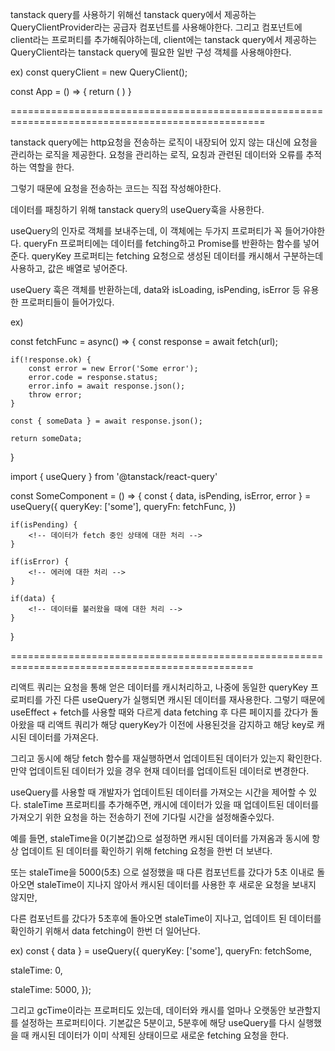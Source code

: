 tanstack query를 사용하기 위해선 tanstack query에서 제공하는 QueryClientProvider라는 공급자 컴포넌트를 사용해야한다.
그리고 컴포넌트에 client라는 프로퍼티를 추가해줘야하는데, client에는 tanstack query에서 제공하는 QueryClient라는
tanstack query에 필요한 일반 구성 객체를 사용해야한다.

ex)
const queryClient = new QueryClient();

const App = () => {
    return (
        <QueryClientProvider client={queryClient}>
            <RouterProvider router={router} />
        </QueryClientProvider>
    )
}

==================================================================================================

tanstack query에는 http요청을 전송하는 로직이 내장되어 있지 않는 대신에 요청을 관리하는 로직을 제공한다.
요청을 관리하는 로직, 요칭과 관련된 데이터와 오류를 추적하는 역할을 한다.

그렇기 때문에 요청을 전송하는 코드는 직접 작성해야한다.

데이터를 패칭하기 위해 tanstack query의 useQuery훅을 사용한다.

useQuery의 인자로 객체를 보내주는데, 이 객체에는 두가지 프로퍼티가 꼭 들어가야한다.
queryFn 프로퍼티에는 데이터를 fetching하고 Promise를 반환하는 함수를 넣어준다.
queryKey 프로퍼티는 fetching 요청으로 생성된 데이터를 캐시해서 구분하는데 사용하고, 값은 배열로 넣어준다.

useQuery 훅은 객체를 반환하는데, data와 isLoading, isPending, isError 등 유용한 프로퍼티들이 들어가있다.

ex)
<!-- fetching 함수 -->
const fetchFunc = async() => {
    const response = await fetch(url);

    if(!response.ok) {
        const error = new Error('Some error');
        error.code = response.status;
        error.info = await response.json();
        throw error;
    }

    const { someData } = await response.json();

    return someData;
}

<!-- 컴포넌트 -->
import { useQuery } from '@tanstack/react-query'

const SomeComponent = () => {
    const { data, isPending, isError, error } = useQuery({
        queryKey: ['some'],
        queryFn: fetchFunc,
    })

    if(isPending) {
        <!-- 데이터가 fetch 중인 상태에 대한 처리 -->
    }

    if(isError) {
        <!-- 에러에 대한 처리 -->
    }

    if(data) {
        <!-- 데이터를 불러왔을 때에 대한 처리 -->
    }
}

================================================================================================

리액트 쿼리는 요청을 통해 얻은 데이터를 캐시처리하고, 
나중에 동일한 queryKey 프로퍼티를 가진 다른 useQuery가 실행되면 캐시된 데이터를 재사용한다.
그렇기 때문에 useEffect + fetch를 사용할 때와 다르게 data fetching 후 다른 페이지를 갔다가 돌아왔을 때
리액트 쿼리가 해당 queryKey가 이전에 사용된것을 감지하고 해당 key로 캐시된 데이터를 가져온다.

그리고 동시에 해당 fetch 함수를 재실행하면서 업데이트된 데이터가 있는지 확인한다.
만약 업데이트된 데이터가 있을 경우 현재 데이터를 업데이트된 데이터로 변경한다.

useQuery를 사용할 때 개발자가 업데이트된 데이터를 가져오는 시간을 제어할 수 있다.
staleTime 프로퍼티를 추가해주면, 캐시에 데이터가 있을 때 업데이트된 데이터를 가져오기 위한 요청을 하는
전송하기 전에 기다릴 시간을 설정해줄수있다.

예를 들면, staleTime을 0(기본값)으로 설정하면 캐시된 데이터를 가져옴과 동시에 항상
업데이트 된 데이터를 확인하기 위해 fetching 요청을 한번 더 보낸다.

또는 staleTime을 5000(5초) 으로 설정했을 때 다른 컴포넌트를 갔다가 5초 이내로 돌아오면 staleTime이 지나지 않아서
캐시된 데이터를 사용한 후 새로운 요청을 보내지 않지만,

다른 컴포넌트를 갔다가 5초후에 돌아오면 staleTime이 지나고, 업데이트 된 데이터를 확인하기 위해서 
data fetching이 한번 더 일어난다.

ex)
const { data } = useQuery({
  queryKey: ['some'],
  queryFn: fetchSome,
  <!-- 캐시된 데이터 사용 후 즉시 업데이트된 데이터가 있나 확인하기 위해 data fetching -->
  staleTime: 0,
  <!-- 캐시된 데이터 사용 후 5초 이내에 캐시데이터 재사용시 업데이트된 데이터를 찾는 fetching을 하지 않음 -->
  staleTime: 5000,
});

그리고 gcTime이라는 프로퍼티도 있는데, 데이터와 캐시를 얼마나 오랫동안 보관할지를 설정하는 프로퍼티이다.
기본값은 5분이고, 5분후에 해당 useQuery를 다시 실행했을 때 캐시된 데이터가 이미 삭제된 상태이므로 
새로운 fetching 요청을 한다.
